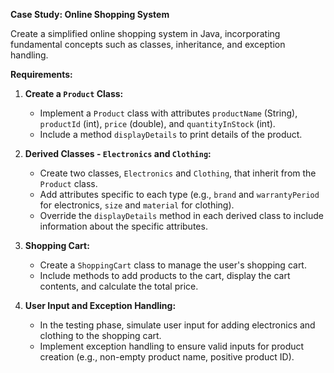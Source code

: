 **Case Study: Online Shopping System**

Create a simplified online shopping system in Java, incorporating fundamental concepts such as classes, inheritance, and exception handling.

**Requirements:**

1. **Create a `Product` Class:**
    - Implement a `Product` class with attributes `productName` (String), `productId` (int), `price` (double), and `quantityInStock` (int).
    - Include a method `displayDetails` to print details of the product.

2. **Derived Classes - `Electronics` and `Clothing`:**
    - Create two classes, `Electronics` and `Clothing`, that inherit from the `Product` class.
    - Add attributes specific to each type (e.g., `brand` and `warrantyPeriod` for electronics, `size` and `material` for clothing).
    - Override the `displayDetails` method in each derived class to include information about the specific attributes.

3. **Shopping Cart:**
    - Create a `ShoppingCart` class to manage the user's shopping cart.
    - Include methods to add products to the cart, display the cart contents, and calculate the total price.

4. **User Input and Exception Handling:**
    - In the testing phase, simulate user input for adding electronics and clothing to the shopping cart.
    - Implement exception handling to ensure valid inputs for product creation (e.g., non-empty product name, positive product ID).


